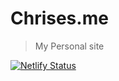# Chrises.me

> My Personal site

[![Netlify Status](https://api.netlify.com/api/v1/badges/a2813e55-5f09-42f1-958c-9c51922995cd/deploy-status)](https://app.netlify.com/sites/wizardly-ardinghelli-5d17e5/deploys)
